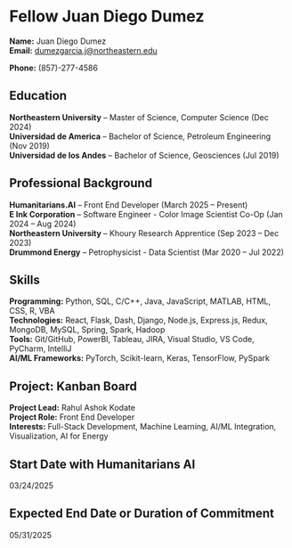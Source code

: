# Fellow Juan Diego Dumez

**Name:** Juan Diego Dumez  
**Email:** dumezgarcia.j@northeastern.edu  

**Phone:** (857)-277-4586  

## Education  
**Northeastern University** – Master of Science, Computer Science (Dec 2024)  
**Universidad de America** – Bachelor of Science, Petroleum Engineering (Nov 2019)  
**Universidad de los Andes** – Bachelor of Science, Geosciences (Jul 2019)  

## Professional Background  
**Humanitarians.AI** – Front End Developer (March 2025 – Present)  
**E Ink Corporation** – Software Engineer - Color Image Scientist Co-Op (Jan 2024 – Aug 2024)  
**Northeastern University** – Khoury Research Apprentice (Sep 2023 – Dec 2023)  
**Drummond Energy** – Petrophysicist - Data Scientist (Mar 2020 – Jul 2022)

## Skills  
**Programming:** Python, SQL, C/C++, Java, JavaScript, MATLAB, HTML, CSS, R, VBA  
**Technologies:** React, Flask, Dash, Django, Node.js, Express.js, Redux, MongoDB, MySQL, Spring, Spark, Hadoop  
**Tools:** Git/GitHub, PowerBI, Tableau, JIRA, Visual Studio, VS Code, PyCharm, IntelliJ  
**AI/ML Frameworks:** PyTorch, Scikit-learn, Keras, TensorFlow, PySpark  

## Project: Kanban Board
**Project Lead:** Rahul Ashok Kodate  
**Project Role:** Front End Developer  
**Interests:** Full-Stack Development, Machine Learning, AI/ML Integration, Visualization, AI for Energy  

## Start Date with Humanitarians AI  
03/24/2025  

## Expected End Date or Duration of Commitment  
05/31/2025
